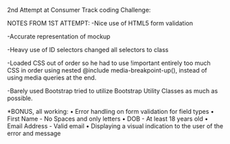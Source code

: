 2nd Attempt at Consumer Track coding Challenge:


NOTES FROM 1ST ATTEMPT:
-Nice use of HTML5 form validation

-Accurate representation of mockup

-Heavy use of ID selectors
	changed all selectors to class

-Loaded CSS out of order so he had to use !important entirely too much
	CSS in order using nested @include media-breakpoint-up(), instead of using media queries at the end.

-Barely used Bootstrap
	tried to utilize Bootstrap Utility Classes as much as possible.


*BONUS, all working:
	•	Error handling on form validation for field types
	•	First Name - No Spaces and only letters
	•	DOB - At least 18 years old
	•	Email Address - Valid email
	•	Displaying a visual indication to the user of the error and message